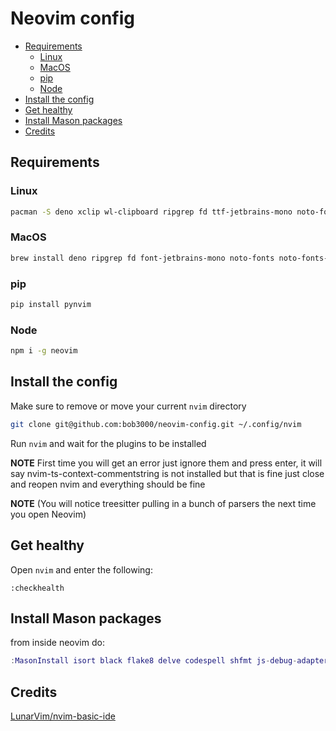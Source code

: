 # Neovim config

<!-- vim-markdown-toc GFM -->

* [Requirements](#requirements)
  * [Linux](#linux)
  * [MacOS](#macos)
  * [pip](#pip)
  * [Node](#node)
* [Install the config](#install-the-config)
* [Get healthy](#get-healthy)
* [Install Mason packages](#install-mason-packages)
* [Credits](#credits)

<!-- vim-markdown-toc -->

## Requirements

### Linux

```sh
pacman -S deno xclip wl-clipboard ripgrep fd ttf-jetbrains-mono noto-fonts noto-fonts-emoji
```

### MacOS

```sh
brew install deno ripgrep fd font-jetbrains-mono noto-fonts noto-fonts-emoji
```

### pip

```sh
pip install pynvim
```

### Node

```sh
npm i -g neovim
```

## Install the config

Make sure to remove or move your current `nvim` directory

```sh
git clone git@github.com:bob3000/neovim-config.git ~/.config/nvim
```

Run `nvim` and wait for the plugins to be installed

**NOTE** First time you will get an error just ignore them and press enter, it will say nvim-ts-context-commentstring is not installed but that is fine just close and reopen nvim and everything should be fine

**NOTE** (You will notice treesitter pulling in a bunch of parsers the next time you open Neovim)

## Get healthy

Open `nvim` and enter the following:

```
:checkhealth
```

## Install Mason packages

from inside neovim do:

```lua
:MasonInstall isort black flake8 delve codespell shfmt js-debug-adapter firefox-debug-adapter cspell markdownlink
```

## Credits

[LunarVim/nvim-basic-ide](https://github.com/LunarVim/nvim-basic-ide)
